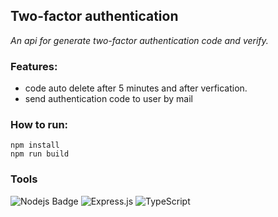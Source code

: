 ## Two-factor authentication

_An api for generate two-factor authentication code and verify._

### Features:

- code auto delete after 5 minutes and after verfication.
- send authentication code to user by mail

### How to run: 

    npm install
    npm run build

### Tools

![Nodejs Badge](https://img.shields.io/badge/-Nodejs-3C873A?style=for-the-badge&labelColor=black&logo=node.js&logoColor=3C873A) ![Express.js](https://img.shields.io/badge/express.js-%23404d59.svg?style=for-the-badge&logo=express&logoColor=%2361DAFB) ![TypeScript](https://img.shields.io/badge/typescript-%23007ACC.svg?style=for-the-badge&logo=typescript&logoColor=white)

